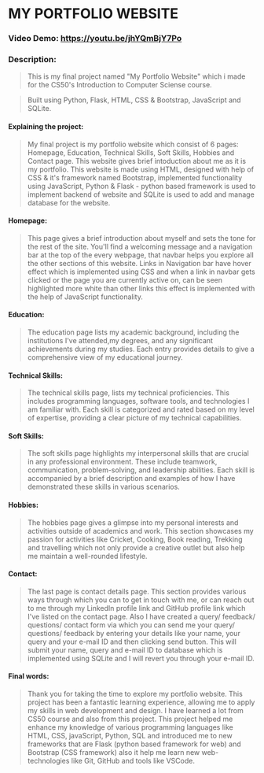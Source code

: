 # MY PORTFOLIO WEBSITE

### Video Demo: https://youtu.be/jhYQmBjY7Po

### Description:

>This is my final project named "My Portfolio Website" which i made for the CS50's Introduction to Computer Sciense course.

>Built using Python, Flask, HTML, CSS & Bootstrap, JavaScript and SQLite.

#### Explaining the project:

>My final project is my portfolio website which consist of 6 pages: Homepage, Education, Technical Skills, Soft Skills, Hobbies and Contact page. This website gives brief intoduction about me as it is my portfolio. This website is made using HTML, designed with help of CSS & it's framework named Bootstrap, implemented functionality using JavaScript, Python & Flask - python based framework is used to implement backend of website and SQLite is used to add and manage database for the website.

#### Homepage:

>This page gives a brief introduction about myself and sets the tone for the rest of the site. You'll find a welcoming message and a navigation bar at the top of the every webpage, that navbar helps you explore all the other sections of this website. Links in Navigation bar have hover effect which is implemented using CSS and when a link in navbar gets clicked or the page you are currently active on, can be seen highlighted more white than other links this effect is implemented with the help of JavaScript functionality.

#### Education:

>The education page lists my academic background, including the institutions I've attended,my degrees, and any significant achievements during my studies. Each entry provides details to give a comprehensive view of my educational journey.

#### Technical Skills:

>The technical skills page, lists my technical proficiencies. This includes programming languages, software tools, and technologies I am familiar with. Each skill is categorized and rated based on my level of expertise, providing a clear picture of my technical capabilities.
#### Soft Skills:

>The soft skills page highlights my interpersonal skills that are crucial in any professional environment. These include teamwork, communication, problem-solving, and leadership abilities. Each skill is accompanied by a brief description and examples of how I have demonstrated these skills in various scenarios.


#### Hobbies:

>The hobbies page gives a glimpse into my personal interests and activities outside of academics and work. This section showcases my passion for activities like Cricket, Cooking, Book reading, Trekking and travelling which not only provide a creative outlet but also help me maintain a well-rounded lifestyle.

#### Contact:

>The last page is contact details page. This section provides various ways through which you can to get in touch with me, or can reach out to me through my LinkedIn profile link and GitHub profile link which I've listed on the contact page.
>Also I have created a query/ feedback/ questions/ contact form via which you can send me your query/ questions/ feedback by entering your details like your name, your query and your e-mail ID and then clicking send button. This will submit your name, query and e-mail ID to database which is implemented using SQLite and I will revert you through your e-mail ID.

#### Final words:

>Thank you for taking the time to explore my portfolio website. This project has been a fantastic learning experience, allowing me to apply my skills in web development and design. I have learned a lot from CS50 course and also from this project. This project helped me enhance my knowledge of various programming languages like HTML, CSS, javaScript, Python, SQL and introduced me to new frameworks that are Flask (python based framework for web) and Bootstrap (CSS framework) also it help me learn new web-technologies like Git, GitHub and tools like VSCode.
